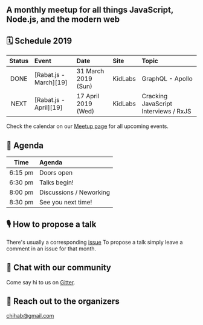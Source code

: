 ## A monthly meetup for all things JavaScript, Node.js, and the modern web

## 🗓 Schedule 2019

 Status | Event   | Date                         | Site  | Topic |
:------:|:--------|:-----------------------------|:-------|:--------|
 DONE | [Rabat.js - March][19] | 31 March 2019 (Sun)  | KidLabs | GraphQL - Apollo
 NEXT | [Rabat.js - April][19] | 17 April 2019 (Wed)  | KidLabs | Cracking JavaScript Interviews / RxJS



Check the calendar on our [Meetup page](https://www.meetup.com/Rabat-JS/events/) for all upcoming events.

## 📅 Agenda

Time   | Agenda
------ | :-----
6:15 pm | Doors open
6:30 pm | Talks begin!
8:00 pm | Discussions / Neworking
8:30 pm | See you next time!


## 🎙 How to propose a talk

There's usually a corresponding [issue](https://github.com/rabatjs/meetups/issues)
To propose a talk simply leave a comment in an issue for that month.

## 👋 Chat with our community

Come say hi to us on [Gitter](https://gitter.im/RabatJS/home).

## 💬 Reach out to the organizers
chihab@gmail.com
